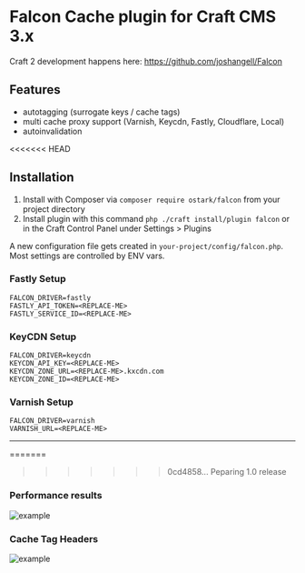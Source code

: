 # Falcon Cache plugin for Craft CMS 3.x

Craft 2 development happens here: https://github.com/joshangell/Falcon

## Features

- autotagging (surrogate keys / cache tags)
- multi cache proxy support (Varnish, Keycdn, Fastly, Cloudflare, Local)
- autoinvalidation

<<<<<<< HEAD
## Installation

1. Install with Composer via `composer require ostark/falcon` from your project directory
2. Install plugin with this command `php ./craft install/plugin falcon` or in the Craft Control Panel under Settings > Plugins

A new configuration file gets created in `your-project/config/falcon.php`. Most settings are controlled by ENV vars.

### Fastly Setup
```
FALCON_DRIVER=fastly
FASTLY_API_TOKEN=<REPLACE-ME>
FASTLY_SERVICE_ID=<REPLACE-ME>
```

### KeyCDN Setup
```
FALCON_DRIVER=keycdn
KEYCDN_API_KEY=<REPLACE-ME>
KEYCDN_ZONE_URL=<REPLACE-ME>.kxcdn.com
KEYCDN_ZONE_ID=<REPLACE-ME>
```

### Varnish Setup
```
FALCON_DRIVER=varnish
VARNISH_URL=<REPLACE-ME>
```

---

=======
>>>>>>> 0cd4858... Peparing 1.0 release
### Performance results
![example](https://github.com/ostark/falcon-craft3/blob/master/examples/preformance.png)

### Cache Tag Headers
![example](https://github.com/ostark/falcon-craft3/blob/master/examples/response-header.png)


